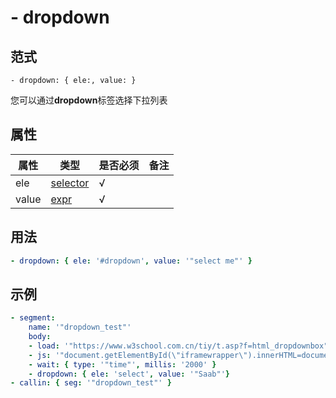 # \- dropdown

## 范式
```
- dropdown: { ele:, value: }
```
您可以通过**dropdown**标签选择下拉列表

## 属性
| 属性 | 类型 | 是否必须 | 备注 |
|--------|--------|--------|--------|
|   ele   | [selector](datatype.md)  | √ |   |
|   value   | [expr](datatype.md)  |  √ |   |

## 用法
```yaml
- dropdown: { ele: '#dropdown', value: '"select me"' }
```
## 示例
```yaml
- segment:
    name: '"dropdown_test"'
    body:
    - load: '"https://www.w3school.com.cn/tiy/t.asp?f=html_dropdownbox"'
    - js: '"document.getElementById(\"iframewrapper\").innerHTML=document.querySelector(\"#iframeResult\").contentDocument.querySelector(\"form\").innerHTML"'
    - wait: { type: '"time"', millis: '2000' }
    - dropdown: { ele: 'select', value: '"Saab"'}
- callin: { seg: '"dropdown_test"' }
```